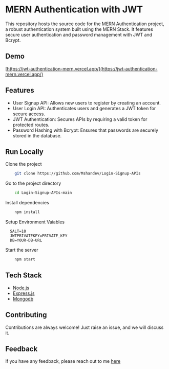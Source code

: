 # MERN Authentication with JWT

This repository hosts the source code for the MERN Authentication project, a robust authentication system built using the MERN Stack. It features secure user authentication and password management with JWT and Bcrypt.

## Demo

[https://jwt-authentication-mern.vercel.app/](https://jwt-authentication-mern.vercel.app/)

## Features

- User Signup API: Allows new users to register by creating an account.
- User Login API: Authenticates users and generates a JWT token for secure access.
- JWT Authentication: Secures APIs by requiring a valid token for protected routes.
- Password Hashing with Bcrypt: Ensures that passwords are securely stored in the database.

## Run Locally

Clone the project

```bash
    git clone https://github.com/Mshandev/Login-Signup-APIs
```
Go to the project directory

```bash
    cd Login-Signup-APIs-main
```
Install dependencies

```bash
    npm install
```
Setup Environment Vaiables

```Make .env file and store environment Variables
  SALT=10
  JWTPRIVATEKEY=PRIVATE_KEY
  DB=YOUR-DB-URL
 ``` 
Start the server

```bash
    npm start
```
## Tech Stack
* [Node.js](https://nodejs.org/en)
* [Express.js](https://expressjs.com/)
* [Mongodb](https://www.mongodb.com/)

## Contributing

Contributions are always welcome!
Just raise an issue, and we will discuss it.

## Feedback

If you have any feedback, please reach out to me [here](https://www.linkedin.com/in/muhammad-shan-full-stack-developer/)
